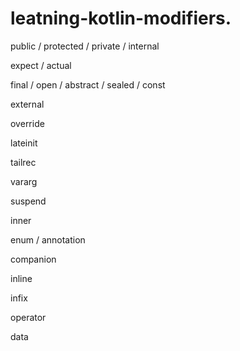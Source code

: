# leatning-kotlin-modifiers.

public / protected / private / internal 

expect / actual 

final / open / abstract / sealed / const 

external 

override 

lateinit 

tailrec 

vararg 

suspend 

inner 

enum / annotation 

companion 

inline 

infix 

operator 

data 
